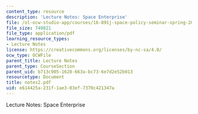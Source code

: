 ```yaml
---
content_type: resource
description: 'Lecture Notes: Space Enterprise'
file: /ol-ocw-studio-app/courses/16-891j-space-policy-seminar-spring-2003/e614425a231f1ae303ef7370c421347a_notes2.pdf
file_size: 749821
file_type: application/pdf
learning_resource_types:
- Lecture Notes
license: https://creativecommons.org/licenses/by-nc-sa/4.0/
ocw_type: OCWFile
parent_title: Lecture Notes
parent_type: CourseSection
parent_uid: b713c905-1628-663a-bc73-6e7d2e52b013
resourcetype: Document
title: notes2.pdf
uid: e614425a-231f-1ae3-03ef-7370c421347a
---
```

Lecture Notes: Space Enterprise